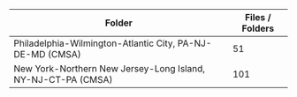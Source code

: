 | Folder                                                       |   Files / Folders |
|--------------------------------------------------------------|-------------------|
| Philadelphia-Wilmington-Atlantic City, PA-NJ-DE-MD (CMSA)    |                51 |
| New York-Northern New Jersey-Long Island, NY-NJ-CT-PA (CMSA) |               101 |
